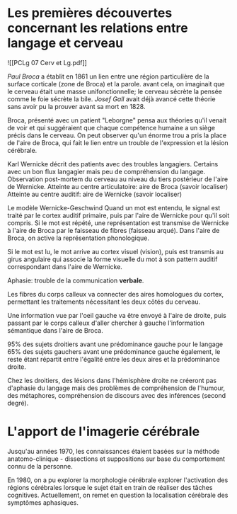 # Les premières découvertes concernant les relations entre langage et cerveau

![[PCLg 07 Cerv et Lg.pdf]]

*Paul Broca* a établit en 1861 un lien entre une région particulière de la surface corticale (zone de Broca) et la parole. avant cela, on imaginait que le cerveau était une masse unifonctionnelle; le cerveau sécrète la pensée comme le foie sécrète la bile.
*Josef Gall* avait déjà avancé cette théorie sans avoir pu la prouver avant sa mort en 1828.

Broca, présenté avec un patient "Leborgne" pensa aux théories qu'il venait de voir et qui suggéraient que chaque compétence humaine a un siège précis dans le cerveau. On peut observer qu'un énorme trou a pris la place de l'aire de Broca, qui fait le lien entre un trouble de l'expression et la lésion cérébrale.

Karl Wernicke décrit des patients avec des troubles langagiers. Certains avec un bon flux langagier mais peu de compréhension du langage. Observation post-mortem du cerveau au niveau du tiers postérieur de l'aire de Wernicke.
Atteinte au centre articulatoire: aire de Broca (savoir localiser)
Atteinte au centre auditif: aire de Wernicke (savoir localiser)

Le modèle Wernicke-Geschwind
Quand un mot est entendu, le signal est traité par le cortex auditif primaire, puis par l'aire de Wernicke pour qu'il soit compris. Si le mot est répété, une représentation est transmise de Wernicke à l'aire de Broca par le faisseau de fibres (faisseau arqué). Dans l'aire de Broca, on active la représentation phonologique.

Si le mot est lu, le mot arrive au cortex visuel (vision), puis est transmis au girus angulaire qui associe la forme visuelle du mot à son pattern auditif correspondant dans l'aire de Wernicke.

Aphasie: trouble de la communication **verbale**.

Les fibres du corps calleux va connecter des aires homologues du cortex, permettant les traitements nécessitant les deux côtés du cerveau. 

Une information vue par l'oeil gauche va être envoyé à l'aire de droite, puis passant par le corps calleux d'aller chercher à gauche l'information sémantique dans l'aire de Broca.


95% des sujets droitiers avant une prédominance gauche pour le langage
65% des sujets gauchers avant une prédominance gauche également, le reste étant répartit entre l'égalité entre les deux aires et la prédominance droite.

Chez les droitiers, des lésions dans l'hémisphère droite ne créeront pas d'aphasie du langage mais des problèmes de compréhension de l'humour, des métaphores, compréhension de discours avec des inférences (second degré).

# L'apport de l'imagerie cérébrale
Jusqu'au années 1970, les connaissances étaient basées sur la méthode anatomo-clinique - dissections et suppositions sur base du comportement connu de la personne.

En 1980, on a pu explorer la morphologie cérébrale
explorer l'activation des régions cérébrales lorsque le sujet était en train de réaliser des tâches cognitives.
Actuellement, on remet en question la localisation cérébrale des symptômes aphasiques.
